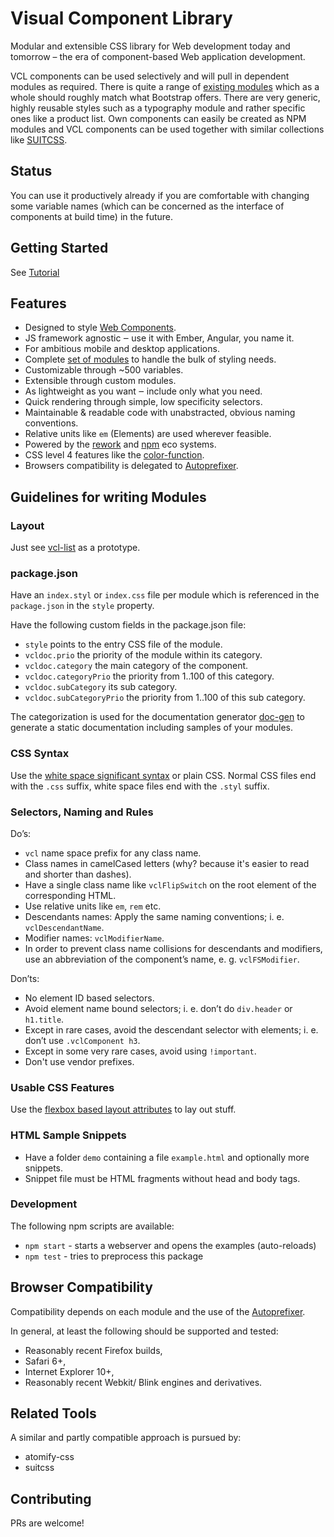 # Visual Component Library

Modular and extensible CSS library for Web development today and tomorrow –
the era of component-based Web application development.

VCL components can be used selectively and will pull in
dependent modules as required.
There is quite a range of [existing modules](https://github.com/vcl/)
which as a whole should roughly match what Bootstrap offers.
There are very generic, highly reusable styles such as
a typography module and rather specific ones like a product list.
Own components can easily be created as NPM modules and
VCL components can be used together with similar collections
like [SUITCSS](https://github.com/suitcss).

## Status

You can use it productively already if you are comfortable
with changing some variable names (which can be concerned as
the interface of components at build time) in the future.

## Getting Started

See [Tutorial](https://github.com/vcl/doc/tree/master/tutorial)

## Features

- Designed to style [Web Components](http://webcomponents.org/).
- JS framework agnostic ‒ use it with Ember, Angular, you name it.
- For ambitious mobile and desktop applications.
- Complete [set of modules](https://github.com/vcl)
  to handle the bulk of styling needs.
- Customizable through ~500 variables.
- Extensible through custom modules.
- As lightweight as you want ‒ include only what you need.
- Quick rendering through simple, low specificity selectors.
- Maintainable & readable code with unabstracted, obvious naming conventions.
- Relative units like `em` (Elements) are used wherever feasible.
- Powered by the [rework](https://github.com/reworkcss)
  and [npm](https://www.npmjs.org/) eco systems.
- CSS level 4 features like the
  [color-function](http://dev.w3.org/csswg/css-color/#modifying-colors).
- Browsers compatibility is delegated to
  [Autoprefixer](https://github.com/postcss/autoprefixer).

## Guidelines for writing Modules

### Layout

Just see [vcl-list](https://github.com/vcl/list) as a prototype.

### package.json

Have an `index.styl` or `index.css` file per module which is referenced in
the `package.json` in the `style` property.

Have the following custom fields in the package.json file:

- `style` points to the entry CSS file of the module.
- `vcldoc.prio` the priority of the module within its category.
- `vcldoc.category` the main category of the component.
- `vcldoc.categoryPrio` the priority from 1..100 of this category.
- `vcldoc.subCategory` its sub category.
- `vcldoc.subCategoryPrio` the priority from 1..100 of this sub category.

The categorization is used for the documentation generator
[doc-gen](https://github.com/vcl/doc-gen) to generate a static documentation
including samples of your modules.

### CSS Syntax

Use the [white space significant syntax](https://www.npmjs.org/package/css-whitespace)
or plain CSS. Normal CSS files end with the `.css` suffix, white space files
end with the `.styl` suffix.

### Selectors, Naming and Rules

Do’s:

- `vcl` name space prefix for any class name.
- Class names in camelCased letters (why? because it's easier to read and
  shorter than dashes).
- Have a single class name like `vclFlipSwitch` on the root element of the
  corresponding HTML.
- Use relative units like `em`, `rem` etc.
- Descendants names: Apply the same naming conventions; i. e.
  `vclDescendantName`.
- Modifier names: `vclModifierName`.
- In order to prevent class name collisions for descendants and modifiers,
  use an abbreviation of the component’s name, e. g. `vclFSModifier`.

Don’ts:

- No element ID based selectors.
- Avoid element name bound selectors;
  i. e. don’t do `div.header` or `h1.title`.
- Except in rare cases, avoid the descendant selector with elements;
  i. e. don’t use `.vclComponent h3`.
- Except in some very rare cases, avoid using `!important`.
- Don't use vendor prefixes.

### Usable CSS Features

Use the [flexbox based layout attributes](https://github.com/vcl/layout)
to lay out stuff.

### HTML Sample Snippets

- Have a folder `demo` containing a file `example.html` and optionally more snippets.
- Snippet file must be HTML fragments without head and body tags.

### Development

The following npm scripts are available:

* `npm start` - starts a webserver and opens the examples (auto-reloads)
* `npm test` - tries to preprocess this package

## Browser Compatibility

Compatibility depends on each module and the use of the
[Autoprefixer](https://github.com/postcss/autoprefixer).

In general, at least the following should be supported and tested:

- Reasonably recent Firefox builds,
- Safari 6+,
- Internet Explorer 10+,
- Reasonably recent Webkit/ Blink engines and derivatives.

## Related Tools

A similar and partly compatible approach is pursued by:

- atomify-css
- suitcss

## Contributing

PRs are welcome!
